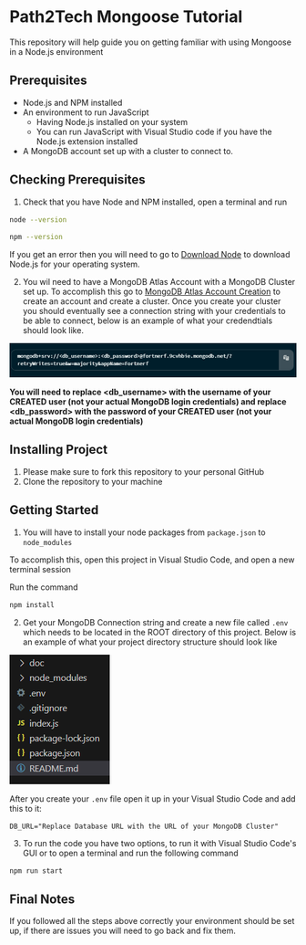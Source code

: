 # Path2Tech Mongoose Tutorial

This repository will help guide you on getting familiar with using Mongoose in a Node.js environment

## Prerequisites
- Node.js and NPM installed
- An environment to run JavaScript
    - Having Node.js installed on your system
    - You can run JavaScript with Visual Studio code if you have the Node.js extension installed
- A MongoDB account set up with a cluster to connect to.


## Checking Prerequisites
1. Check that you have Node and NPM installed, open a terminal and run

```sh
node --version
```

```sh
npm --version
```

If you get an error then you will need to go to [Download Node](https://nodejs.org/en/download) to download Node.js for your operating system.

2. You wil need to have a MongoDB Atlas Account with a MongoDB Cluster set up. To accomplish this go to [MongoDB Atlas Account Creation](https://account.mongodb.com/account/register) to create an account and create a cluster. Once you create your cluster you should eventually see a connection string with your credentials to be able to connect, below is an example of what your credendtials should look like.


![MongoDB Credentials Example](doc/images/MongoDBCreds.png)

**You will need to replace <db_username> with the username of your CREATED user (not your actual MongoDB login credentials) and replace <db_password> with the password of your CREATED user (not your actual MongoDB login credentials)**


## Installing Project
1. Please make sure to fork this repository to your personal GitHub
2. Clone the repository to your machine

## Getting Started
1. You will have to install your node packages from `package.json` to `node_modules`

To accomplish this, open this project in Visual Studio Code, and open a new terminal session

Run the command
```sh
npm install
```

2. Get your MongoDB Connection string and create a new file called `.env` which needs to be located in the ROOT directory of this project. Below is an example of what your project directory structure should look like 

![Project Directory Structure Example](doc/images/ProjectDirectoryStructure.png)

After you create your `.env` file open it up in your Visual Studio Code and add this to it:

```
DB_URL="Replace Database URL with the URL of your MongoDB Cluster"
```

3. To run the code you have two options, to run it with Visual Studio Code's GUI or to open a terminal and run the following command

```sh
npm run start 
```

## Final Notes
If you followed all the steps above correctly your environment should be set up, if there are issues you will need to go back and fix them.